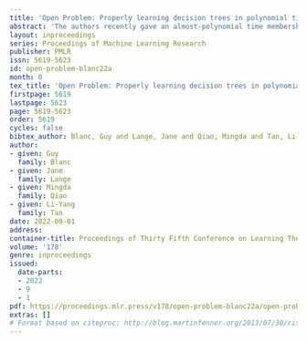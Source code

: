 ```yaml
---
title: 'Open Problem: Properly learning decision trees in polynomial time?'
abstract: 'The authors recently gave an almost-polynomial time membership query algorithm for properly learning decision trees under the uniform distribution~\citep{BLQT21}.  The previous fastest algorithm for this problem ran in quasipolynomial time, a consequence of \cite{EH89}s classic algorithm for the distribution-free setting.  In this article we highlight the natural open problem of obtaining a polynomial-time algorithm, discuss possible avenues towards obtaining it, and state intermediate milestones that we believe are of independent interest.'
layout: inproceedings
series: Proceedings of Machine Learning Research
publisher: PMLR
issn: 5619-5623
id: open-problem-blanc22a
month: 0
tex_title: 'Open Problem: Properly learning decision trees in polynomial time?'
firstpage: 5619
lastpage: 5623
page: 5619-5623
order: 5619
cycles: false
bibtex_author: Blanc, Guy and Lange, Jane and Qiao, Mingda and Tan, Li-Yang
author:
- given: Guy
  family: Blanc
- given: Jane
  family: Lange
- given: Mingda
  family: Qiao
- given: Li-Yang
  family: Tan
date: 2022-09-01
address:
container-title: Proceedings of Thirty Fifth Conference on Learning Theory
volume: '178'
genre: inproceedings
issued:
  date-parts:
  - 2022
  - 9
  - 1
pdf: https://proceedings.mlr.press/v178/open-problem-blanc22a/open-problem-blanc22a.pdf
extras: []
# Format based on citeproc: http://blog.martinfenner.org/2013/07/30/citeproc-yaml-for-bibliographies/
---
```


